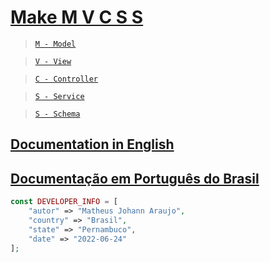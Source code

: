 
# [Make M V C S S](https://github.com/matheusjohannaraujo/makemvcss)

> [`M - Model`](./SchemasAndModels.md)

> [`V - View`](./DefiningTemplatesAndViews.md)

> [`C - Controller`](./DefiningControllers.md)

> [`S - Service`](./DefiningServices.md)

> [`S - Schema`](./SchemasAndModels.md)

## [Documentation in English](./DOC-EU.md)

## [Documentação em Português do Brasil](./DOC.md)

```php
const DEVELOPER_INFO = [
    "autor" => "Matheus Johann Araujo",
    "country" => "Brasil",
    "state" => "Pernambuco",
    "date" => "2022-06-24"
];
```
